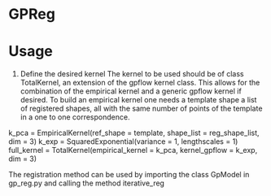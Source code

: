 # GPReg

# Usage

1. Define the desired kernel
The kernel to be used should be of class TotalKernel, an extension of the gpflow kernel class. This allows for the combination of the empirical kernel and a generic gpflow kernel if desired. To build an empirical kernel one needs a template shape a list of registered shapes, all with the same number of points of the template in a one to one correspondence.

k_pca =  EmpiricalKernel(ref_shape = template, shape_list = reg_shape_list, dim = 3)
k_exp = SquaredExponential(variance = 1, lengthscales = 1)
full_kernel = TotalKernel(empirical_kernel = k_pca, kernel_gpflow = k_exp, dim = 3)


The registration method can be used by importing the class GpModel in gp_reg.py and calling the method iterative_reg

